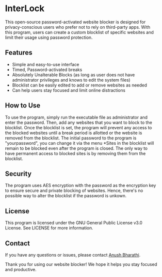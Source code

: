 # InterLock
This open-source password-activated website blocker is designed for privacy-conscious users who prefer not to rely on third-party apps. With this program, users can create a custom blocklist of specific websites and limit their usage using password protection. 

## Features
- Simple and easy-to-use interface
- Timed, Password-activated breaks
- Absolutely Unalterable Blocks (as long as user does not have administrator privileges and knows to edit the system files)
- Blocklist can be easily edited to add or remove websites as needed
- Can help users stay focused and limit online distractions

## How to Use 
To use the program, simply run the executable file as administrator and enter the password. Then, add any websites that you want to block to the blocklist. Once the blocklist is set, the program will prevent any access to the blocked websites until a break period is allotted or the website is removed from the blocklist.
The initial password to the program is "yourpassword", you can change it via the menu
*Sites in the blocklist will remain to be blocked even after the program is closed. The only way to have permanent access to blocked sites is by removing them from the blocklist.


## Security
The program uses AES encryption with the password as the encryption key to ensure secure and private blocking of websites. Hence, there's no possible way to alter the blocklist if the password is unkown.

## License
This program is licensed under the GNU General Public License v3.0 License. See LICENSE for more information.

## Contact
If you have any questions or issues, please contact [Anush Bharathi](mailto:anushbharathi2411@gmail.com).

Thank you for using our website blocker! We hope it helps you stay focused and productive.
